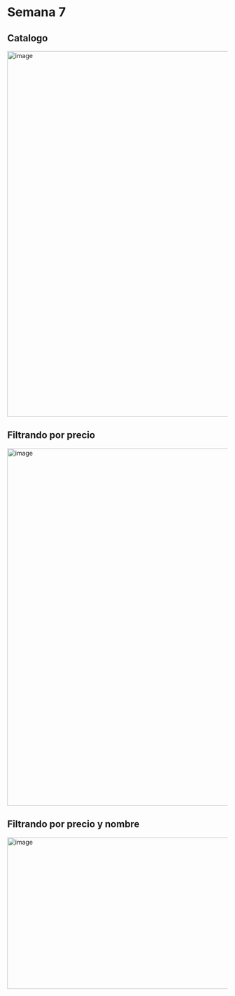  # Semana 7

 ## Catalogo
<img width="1736" height="835" alt="image" src="https://github.com/user-attachments/assets/74fa09a5-7471-43b1-9a7d-ccae82034cc6" />


 ## Filtrando por precio
 <img width="531" height="816" alt="image" src="https://github.com/user-attachments/assets/a4ec5c7c-420c-4b16-bba3-b8e677643c0f" />

 
 ## Filtrando por precio y nombre
 <img width="665" height="346" alt="image" src="https://github.com/user-attachments/assets/c546b729-20fd-413f-8190-e79d7f820e83" />

 
